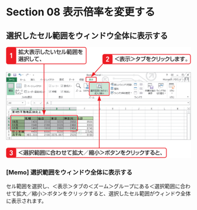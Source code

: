 # Section 08 表示倍率を変更する

## 選択したセル範囲をウィンドウ全体に表示する

![](001.png)

### [Memo] 選択範囲をウィンドウ全体に表示する

セル範囲を選択し、＜表示＞タブの＜ズーム＞グループにある＜選択範囲に合わせて拡大／縮小＞ボタンをクリックすると、選択したセル範囲がウィンドウ全体に表示されます。
